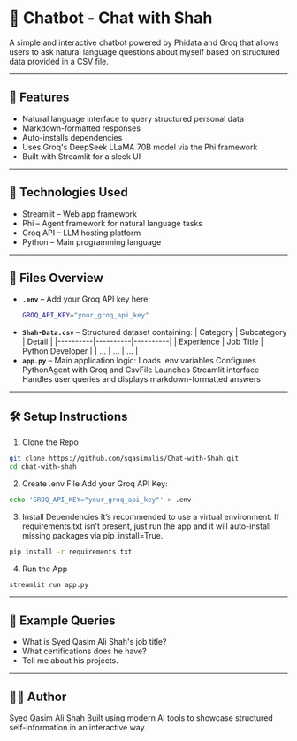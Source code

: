 # 🤖 Chatbot - Chat with Shah

A simple and interactive chatbot powered by Phidata and Groq that allows users to ask natural language questions about myself based on structured data provided in a CSV file.

---

## 🚀 Features

- Natural language interface to query structured personal data
- Markdown-formatted responses
- Auto-installs dependencies
- Uses Groq's DeepSeek LLaMA 70B model via the Phi framework
- Built with Streamlit for a sleek UI

---

## 🧠 Technologies Used

- Streamlit – Web app framework
- Phi – Agent framework for natural language tasks
- Groq API – LLM hosting platform
- Python – Main programming language

---

## 📁 Files Overview

- **`.env`** – Add your Groq API key here:
  ```bash
  GROQ_API_KEY="your_groq_api_key"
  ```
- **`Shah-Data.csv`** – Structured dataset containing:
  | Category | Subcategory | Detail |
  |----------|----------|----------|
  | Experience | Job Title | Python Developer |
  | ... | ... | ... |
- **`app.py`** – Main application logic:
  Loads .env variables
  Configures PythonAgent with Groq and CsvFile
  Launches Streamlit interface
  Handles user queries and displays markdown-formatted answers

---

## 🛠️ Setup Instructions
1. Clone the Repo
  ```bash
  git clone https://github.com/sqasimalis/Chat-with-Shah.git
  cd chat-with-shah
  ```
2. Create .env File
  Add your Groq API Key:
  ```bash
  echo 'GROQ_API_KEY="your_groq_api_key"' > .env
  ```
3. Install Dependencies
  It’s recommended to use a virtual environment. If requirements.txt isn't present, just run the app and it will auto-install missing packages via pip_install=True.
  ```bash
  pip install -r requirements.txt
  ```
  
4. Run the App
  ```bash
  streamlit run app.py
  ```

---

## 💬 Example Queries
- What is Syed Qasim Ali Shah's job title?
- What certifications does he have?
- Tell me about his projects.

---

## 👨‍💻 Author
Syed Qasim Ali Shah
Built using modern AI tools to showcase structured self-information in an interactive way.

